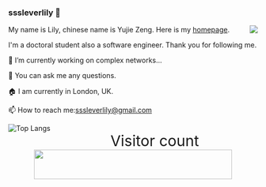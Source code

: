 ### sssleverlily 👋

<img align="right" src="https://github-readme-stats.vercel.app/api?username=sssleverlily&show_icons=true&icon_color=0366d6&text_color=24292e&bg_color=ffffff&hide_title=false" />

My name is Lily, chinese name is Yujie Zeng. Here is my [homepage](http://yujie.world/).

I'm a doctoral student also a software engineer. Thank you for following me.

🔭 I’m currently working on complex networks...

💬 You can ask me any questions.

🏠 I am currently in London, UK.

📫 How to reach me:sssleverlily@gmail.com

<img align="left"
  alt="Top Langs"
  src="https://github-readme-stats.vercel.app/api/top-langs/?username=sssleverlily"
/>

<p align="right">
  <p align="center" style="font-size: 30px">Visitor count<br>
  <img width="400px" height="60px" src="https://profile-counter.glitch.me/sssleverlily/count.svg" />
</p>

<!--
Here are some ideas to get you started:
- 🔭 I’m currently working on ...
- 🌱 I’m currently learning ...
- 👯 I’m looking to collaborate on ...
- 🤔 I’m looking for help with ...
- 💬 Ask me about ...
- 📫 How to reach me: ...
- 😄 Pronouns: ...
- ⚡ Fun fact: ...
-->
